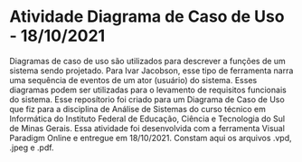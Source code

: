 # Atividade Diagrama de Caso de Uso - 18/10/2021
Diagramas de caso de uso são utilizados para descrever a funções de um sistema sendo projetado.
Para Ivar Jacobson, esse tipo de ferramenta narra uma sequência de eventos de um ator (usuário) do sistema.
Esses diagramas podem ser utilizadas para o levamento de requisitos funcionais do sistema.
Esse reposítorio foi criado para um Diagrama de Caso de Uso que fiz para a disciplina de Análise de Sistemas do curso técnico em Informática do Instituto Federal de Educação, Ciência e Tecnologia do Sul de Minas Gerais.
Essa atividade foi desenvolvida com a ferramenta Visual Paradigm Online e entregue em 18/10/2021.
Constam aqui os arquivos .vpd, .jpeg e .pdf.
